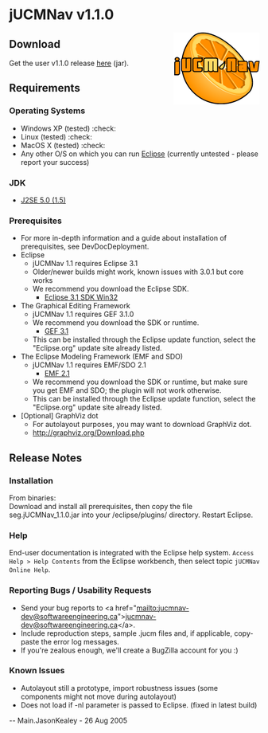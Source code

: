 # jUCMNav v1.1.0

<img align="right" src="img/LogoFinal.gif">

## Download

Get the user v1.1.0 release
[here](http://www.softwareengineering.ca/jucmnav/seg.jUCMNav_1.1.0.jar)
(jar).

## Requirements

### Operating Systems

  - Windows XP (tested) :check:
  - Linux (tested) :check:
  - MacOS X (tested) :check:
  - Any other O/S on which you can run [Eclipse](http://www.eclipse.org)
    (currently untested - please report your success)

### JDK

  - [J2SE 5.0 (1.5)](http://java.sun.com/j2se/1.5.0/index.jsp)

### Prerequisites

  - For more in-depth information and a guide about installation of
    prerequisites, see DevDocDeployment.
  - Eclipse
      - jUCMNav 1.1 requires Eclipse 3.1
      - Older/newer builds might work, known issues with 3.0.1 but core
        works
      - We recommend you download the Eclipse SDK.
          - [Eclipse 3.1 SDK
            Win32](http://www.eclipse.org/downloads/download.php?file=/eclipse/downloads/drops/R-3.1-200506271435/eclipse-SDK-3.1-win32.zip)
  - The Graphical Editing Framework
      - jUCMNav 1.1 requires GEF 3.1.0
      - We recommend you download the SDK or runtime.
          - [GEF 3.1](http://www.eclipse.org/downloads/download.php?file=/tools/gef/downloads/drops/R-3.1-200507071758/GEF-ALL-3.1.zip)
      - This can be installed through the Eclipse update function,
        select the "Eclipse.org" update site already listed.
  - The Eclipse Modeling Framework (EMF and SDO)
      - jUCMNav 1.1 requires EMF/SDO 2.1
          - [EMF 2.1](http://www.eclipse.org/downloads/download.php?file=/tools/emf/downloads/drops/2.1.0/R200507070200/emf-sdo-xsd-SDK-2.1.0.zip)
      - We recommend you download the SDK or runtime, but make sure you
        get EMF and SDO; the plugin will not work otherwise.
      - This can be installed through the Eclipse update function,
        select the "Eclipse.org" update site already listed.
  - \[Optional\] GraphViz dot
      - For autolayout purposes, you may want to download GraphViz dot.
      - <http://graphviz.org/Download.php>

## Release Notes

### Installation

From binaries:  
Download and install all prerequisites, then copy the file
seg.jUCMNav\_1.1.0.jar into your /eclipse/plugins/ directory. Restart
Eclipse.

### Help

End-user documentation is integrated with the Eclipse help system.
`Access Help > Help Contents` from the Eclipse workbench, then select
topic `jUCMNav Online Help`.

### Reporting Bugs / Usability Requests

  - Send your bug reports to \<a
    href="[mailto:jucmnav-dev@softwareengineering.ca](mailto:jucmnav-dev@softwareengineering.ca)"\><jucmnav-dev@softwareengineering.ca>\</a\>.
  - Include reproduction steps, sample .jucm files and, if applicable,
    copy-paste the error log messages.
  - If you're zealous enough, we'll create a BugZilla account for you :)

### Known Issues

  - Autolayout still a prototype, import robustness issues (some
    components might not move during autolayout)
  - Does not load if -nl parameter is passed to Eclipse. (fixed in
    latest build)

\-- Main.JasonKealey - 26 Aug 2005
